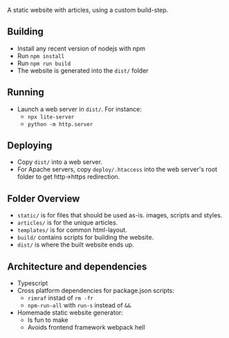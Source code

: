 A static website with articles, using a custom build-step.

## Building

* Install any recent version of nodejs with npm
* Run `npm install`
* Run `npm run build`
* The website is generated into the `dist/` folder

## Running

* Launch a web server in `dist/`. For instance:
   * `npx lite-server`
   * `python -m http.server`


## Deploying

* Copy `dist/` into a web server.
* For Apache servers, copy `deploy/.htaccess` into the web server's root folder to get http->https redirection.

## Folder Overview

* `static/` is for files that should be used as-is. images, scripts and styles.
* `articles/` is for the unique articles.
* `templates/` is for common html-layout.
* `build/` contains scripts for building the website.
* `dist/` is where the built website ends up.

## Architecture and dependencies

* Typescript
* Cross platform dependencies for package.json scripts:
   * `rimraf` instad of `rm -fr`
   * `npm-run-all` with `run-s` instead of `&&`
* Homemade static website generator:
   * Is fun to make
   * Avoids frontend framework webpack hell

